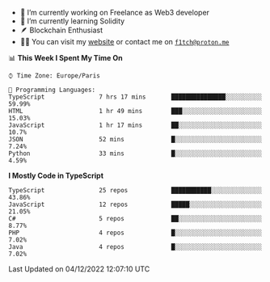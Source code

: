 - 🔭 I’m currently working on Freelance as Web3 developer
- 🌱 I’m currently learning Solidity
- 🪶 Blockchain Enthusiast
- 👨‍💻 You can visit my [website](https://f1tch.xyz) or contact me on [`f1tch@proton.me`](mailto:f1tch@proton.me)

<!--START_SECTION:waka-->
📊 **This Week I Spent My Time On** 

```text
⌚︎ Time Zone: Europe/Paris

💬 Programming Languages: 
TypeScript               7 hrs 17 mins       ███████████████░░░░░░░░░░   59.99% 
HTML                     1 hr 49 mins        ███░░░░░░░░░░░░░░░░░░░░░░   15.03% 
JavaScript               1 hr 17 mins        ██░░░░░░░░░░░░░░░░░░░░░░░   10.7% 
JSON                     52 mins             █░░░░░░░░░░░░░░░░░░░░░░░░   7.24% 
Python                   33 mins             █░░░░░░░░░░░░░░░░░░░░░░░░   4.59%

```

**I Mostly Code in TypeScript** 

```text
TypeScript               25 repos            ███████████░░░░░░░░░░░░░░   43.86% 
JavaScript               12 repos            █████░░░░░░░░░░░░░░░░░░░░   21.05% 
C#                       5 repos             ██░░░░░░░░░░░░░░░░░░░░░░░   8.77% 
PHP                      4 repos             █░░░░░░░░░░░░░░░░░░░░░░░░   7.02% 
Java                     4 repos             █░░░░░░░░░░░░░░░░░░░░░░░░   7.02%

```



 Last Updated on 04/12/2022 12:07:10 UTC
<!--END_SECTION:waka-->
